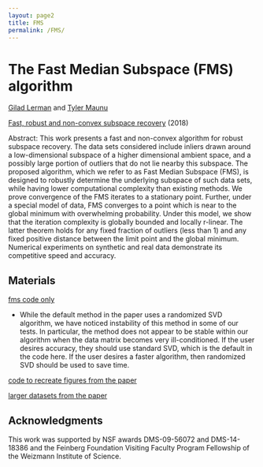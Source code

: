 ```yaml
---
layout: page2
title: FMS
permalink: /FMS/
---
```


# The Fast Median Subspace (FMS) algorithm

[Gilad Lerman](http://www-users.math.umn.edu/~lerman/) and [Tyler Maunu](https://twmaunu.github.io/)

[Fast, robust and non-convex subspace recovery](https://academic.oup.com/imaiai/article/7/2/277/4769396) (2018)

Abstract:
This work presents a fast and non-convex algorithm for robust subspace recovery.
The data sets considered include inliers drawn around a low-dimensional
subspace of a higher dimensional ambient space, and a possibly large portion of
outliers that do not lie nearby this subspace. The proposed algorithm, which we
refer to as Fast Median Subspace (FMS), is designed to robustly determine the
underlying subspace of such data sets, while having lower computational complexity
than existing methods. We prove convergence of the FMS iterates to a
stationary point. Further, under a special model of data, FMS converges to a
point which is near to the global minimum with overwhelming probability. Under
this model, we show that the iteration complexity is globally bounded and
locally r-linear. The latter theorem holds for any fixed fraction of outliers (less
than 1) and any fixed positive distance between the limit point and the global
minimum. Numerical experiments on synthetic and real data demonstrate its
competitive speed and accuracy.

## Materials

[fms code only](https://drive.google.com/file/d/1l7CvgHd4Ljg8FRfOMmGtgFIhIKSPxrYw/view?usp=sharing)

* While the default method in the paper uses a randomized SVD algorithm, we have noticed instability of this method in some of our tests. In particular, the method does not appear to be stable within our algorithm when the data matrix becomes very ill-conditioned. If the user desires accuracy, they should use standard SVD, which is the default in the code here. If the user desires a faster algorithm, then randomized SVD should be used to save time.


[code to recreate figures from the paper](https://drive.google.com/file/d/0B3WZIZpLrsPYR3ZfRHJvdUJCMHM/view?usp=sharing)

[larger datasets from the paper](https://drive.google.com/file/d/0B3WZIZpLrsPYaEJYZk9icWVwcEk/view?usp=sharing)

## Acknowledgments

This work was supported by NSF awards DMS-09-56072 and DMS-14-18386
and the Feinberg Foundation Visiting Faculty Program Fellowship of the Weizmann
Institute of Science.

